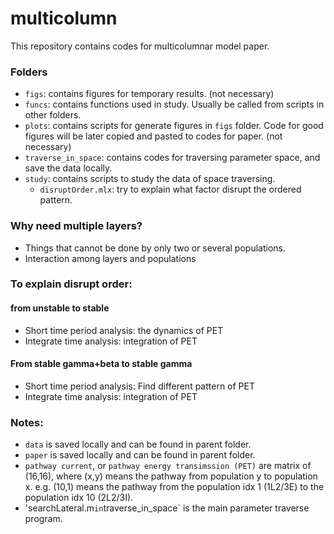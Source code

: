# multicolumn
This repository contains codes for multicolumnar model paper.

### Folders
- `figs`: contains figures for temporary results. (not necessary)
- `funcs`: contains functions used in study. Usually be called from scripts in other folders.
- `plots`: contains scripts for generate figures in `figs` folder. Code for good figures will be later copied and pasted to codes for paper. (not necessary)
- `traverse_in_space`: contains codes for traversing parameter space, and save the data locally.
- `study`: contains scripts to study the data of space traversing. 
    - `disruptOrder.mlx`: try to explain what factor disrupt the ordered pattern.

### Why need multiple layers?
- Things that cannot be done by only two or several populations.
- Interaction among layers and populations

### To explain disrupt order:
#### from unstable to stable
- Short time period analysis: the dynamics of PET
- Integrate time analysis: integration of PET

#### From stable gamma+beta to stable gamma
- Short time period analysis: Find different pattern of PET
- Integrate time analysis: integration of PET

### Notes:
- `data` is saved locally and can be found in parent folder.
- `paper` is saved locally and can be found in parent folder.
- `pathway current`, or `pathway energy transimssion (PET)` are matrix of (16,16), where (x,y) means the pathway from population y to population x. e.g. (10,1) means the pathway from the population idx 1 (1L2/3E) to the population idx 10 (2L2/3I).
- 'searchLateral.m` in `traverse_in_space` is the main parameter traverse program.
